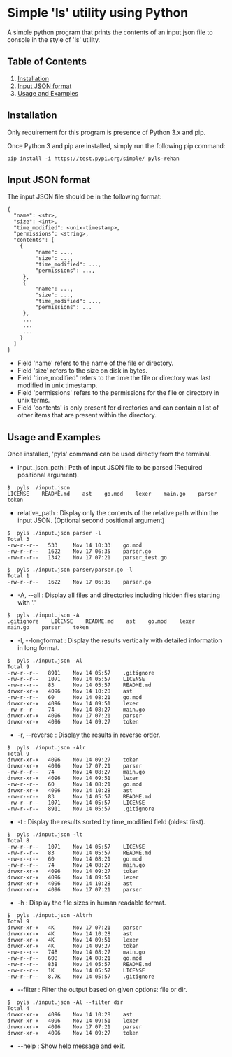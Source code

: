 # Simple 'ls' utility using Python
A simple python program that prints the contents of an input json file to console in the style of 'ls' utility.


## Table of Contents

1. [Installation](#installation)
2. [Input JSON format](#input)
3. [Usage and Examples](#usage)


<a name="installation"></a>
## Installation

Only requirement for this program is presence of Python 3.x and pip.

Once Python 3 and pip are installed, simply run the following pip command:
```
pip install -i https://test.pypi.org/simple/ pyls-rehan
```


<a name="input"></a>
## Input JSON format
The input JSON file should be in the following format:
```
{
  "name": <str>,
  "size": <int>,
  "time_modified": <unix-timestamp>,
  "permissions": <string>,
  "contents": [
    {
         "name": ...,
         "size": ...,
         "time_modified": ...,
         "permissions": ...,
     },
     {
         "name": ...,
         "size": ...,
         "time_modified": ...,
         "permissions": ...
     },
     ...
     ...
     ...
    }
  ]
}
```
- Field 'name' refers to the name of the file or directory.
- Field 'size' refers to the size on disk in bytes.
- Field 'time_modified' refers to the time the file or directory was last modified in unix timestamp.
- Field 'permissions' refers to the permissions for the file or directory in unix terms.
- Field 'contents' is only present for directories and can contain a list of other items that are present within the directory.


<a name="usage"></a>
## Usage and Examples
Once installed, 'pyls' command can be used directly from the terminal.


- input_json_path : Path of input JSON file to be parsed (Required positional argument).
```
$  pyls ./input.json
LICENSE    README.md    ast    go.mod    lexer    main.go    parser    token  
```
- relative_path : Display only the contents of the relative path within the input JSON. (Optional second positional argument)
```
$  pyls ./input.json parser -l
Total 3
-rw-r--r-- 	 533 	 Nov 14 10:33 	 go.mod
-rw-r--r-- 	 1622 	 Nov 17 06:35 	 parser.go
-rw-r--r-- 	 1342 	 Nov 17 07:21 	 parser_test.go

$  pyls ./input.json parser/parser.go -l
Total 1
-rw-r--r-- 	 1622 	 Nov 17 06:35 	 parser.go
```
- -A, --all : Display all files and directories including hidden files starting with '.'
```
$  pyls ./input.json -A
.gitignore    LICENSE    README.md    ast    go.mod    lexer    main.go    parser    token  
```
- -l, --longformat : Display the results vertically with detailed information in long format.
```
$  pyls ./input.json -Al
Total 9
-rw-r--r-- 	 8911 	 Nov 14 05:57 	 .gitignore
-rw-r--r-- 	 1071 	 Nov 14 05:57 	 LICENSE
-rw-r--r-- 	 83 	 Nov 14 05:57 	 README.md
drwxr-xr-x 	 4096 	 Nov 14 10:28 	 ast
-rw-r--r-- 	 60 	 Nov 14 08:21 	 go.mod
drwxr-xr-x 	 4096 	 Nov 14 09:51 	 lexer
-rw-r--r-- 	 74 	 Nov 14 08:27 	 main.go
drwxr-xr-x 	 4096 	 Nov 17 07:21 	 parser
drwxr-xr-x 	 4096 	 Nov 14 09:27 	 token
```
- -r, --reverse : Display the results in reverse order.
```
$  pyls ./input.json -Alr
Total 9
drwxr-xr-x 	 4096 	 Nov 14 09:27 	 token
drwxr-xr-x 	 4096 	 Nov 17 07:21 	 parser
-rw-r--r-- 	 74 	 Nov 14 08:27 	 main.go
drwxr-xr-x 	 4096 	 Nov 14 09:51 	 lexer
-rw-r--r-- 	 60 	 Nov 14 08:21 	 go.mod
drwxr-xr-x 	 4096 	 Nov 14 10:28 	 ast
-rw-r--r-- 	 83 	 Nov 14 05:57 	 README.md
-rw-r--r-- 	 1071 	 Nov 14 05:57 	 LICENSE
-rw-r--r-- 	 8911 	 Nov 14 05:57 	 .gitignore
```
- -t : Display the results sorted by time_modified field (oldest first).
```
$  pyls ./input.json -lt
Total 8
-rw-r--r-- 	 1071 	 Nov 14 05:57 	 LICENSE
-rw-r--r-- 	 83 	 Nov 14 05:57 	 README.md
-rw-r--r-- 	 60 	 Nov 14 08:21 	 go.mod
-rw-r--r-- 	 74 	 Nov 14 08:27 	 main.go
drwxr-xr-x 	 4096 	 Nov 14 09:27 	 token
drwxr-xr-x 	 4096 	 Nov 14 09:51 	 lexer
drwxr-xr-x 	 4096 	 Nov 14 10:28 	 ast
drwxr-xr-x 	 4096 	 Nov 17 07:21 	 parser
```
- -h : Display the file sizes in human readable format.
```
$  pyls ./input.json -Altrh
Total 9
drwxr-xr-x 	 4K 	 Nov 17 07:21 	 parser
drwxr-xr-x 	 4K 	 Nov 14 10:28 	 ast
drwxr-xr-x 	 4K 	 Nov 14 09:51 	 lexer
drwxr-xr-x 	 4K 	 Nov 14 09:27 	 token
-rw-r--r-- 	 74B 	 Nov 14 08:27 	 main.go
-rw-r--r-- 	 60B 	 Nov 14 08:21 	 go.mod
-rw-r--r-- 	 83B 	 Nov 14 05:57 	 README.md
-rw-r--r-- 	 1K 	 Nov 14 05:57 	 LICENSE
-rw-r--r-- 	 8.7K 	 Nov 14 05:57 	 .gitignore
```
- --filter : Filter the output based on given options: file or dir.
```
$  pyls ./input.json -Al --filter dir
Total 4
drwxr-xr-x 	 4096 	 Nov 14 10:28 	 ast
drwxr-xr-x 	 4096 	 Nov 14 09:51 	 lexer
drwxr-xr-x 	 4096 	 Nov 17 07:21 	 parser
drwxr-xr-x 	 4096 	 Nov 14 09:27 	 token
```
- --help : Show help message and exit.


